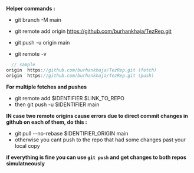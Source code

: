 **Helper commands :**

- git branch -M main
- git remote add origin https://github.com/burhankhaja/TezRep.git
- git push -u origin main

- git remote -v
```c
  // sample
origin  https://github.com/burhankhaja/TezRep.git (fetch)
origin  https://github.com/burhankhaja/TezRep.git (push)
```
**For multiple fetches and pushes**
- git remote add $IDENTIFIER $LINK_TO_REPO
- then git push -u $IDENTIFIER main

**IN case two remote origins cause errors due to direct commit changes in github on each of them, do this :**
-  git pull --no-rebase $IDENTIFIER_ORIGIN main
-  otherwise you cant push to the repo that had some changes past your local copy



**if everything is fine you can use `git push` and get changes to both repos simulatneously**

